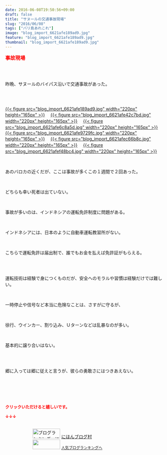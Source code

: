 ```yaml
---
date: 2016-06-08T19:50:56+09:00
draft: false
title: "サヌールの交通事故現場"
slug: "2016/06/08"
tags: ["バリ島あれこれ"]
image: "blog_import_6621afe189ad9.jpg"
feature: "blog_import_6621afe189ad9.jpg"
thumbnail: "blog_import_6621afe189ad9.jpg"
---
```

<p><font color="#ff0000" size="3"><strong>事故現場</strong></font></p><br/><br/><p>昨晩、サヌールのバイパス沿いで交通事故があった。</p><br/><p><br/><a href="blog_import_6621afe2c39de.jpg">{{< figure src="blog_import_6621afe189ad9.jpg" width="220px" height="165px" >}}</a> 　<a href="blog_import_6621afe56d764.jpg">{{< figure src="blog_import_6621afe42c7bd.jpg" width="220px" height="165px" >}}</a> 　<a href="blog_import_6621afe814b09.jpg">{{< figure src="blog_import_6621afe6c8a5d.jpg" width="220px" height="165px" >}}</a> 　<a href="blog_import_6621afeab3a18.jpg">{{< figure src="blog_import_6621afe9729fc.jpg" width="220px" height="165px" >}}</a> 　<a href="blog_import_6621afedd7ae1.jpg">{{< figure src="blog_import_6621afec66b8c.jpg" width="220px" height="165px" >}}</a> 　<a href="blog_import_6621aff07f867.jpg">{{< figure src="blog_import_6621afef48bc4.jpg" width="220px" height="165px" >}}</a> 　<br/></p><br/><p>あのバロカの近くだが、ここは事故が多くこの１週間で２回あった。</p><br/><p>どちらも幸い死者は出ていない。</p><br/><p>事故が多いのは、インドネシアの運転免許制度に問題がある。</p><br/><p>インドネシアには、日本のように自動車運転教習所がない。</p><br/><p>こちらで運転免許は届出制で、誰でもお金を払えば免許証がもらえる。</p><br/><br/><p>運転技術は経験で身につくものだが、安全へのモラルや習慣は経験だけでは難しい。</p><br/><p>一時停止や信号など本当に危険なことは、さすがに守るが、</p><br/><p>徐行、ウインカー、割り込み、Ｕターンなどは乱暴なのが多い。</p><br/><p>基本的に譲り合いはない。</p><br/><br/><p>郷に入っては郷に従えと言うが、彼らの勇敢さにはつきあえない。</p><br/><br/><br/><br/><p><font color="#ff0000" size="2"><strong>クリックいただけると嬉しいです。<br/></strong></font></p><p><font color="#ff0000" size="2"><strong>↓↓↓</strong></font></p><p><br/><a href="ranking.html" target="_blank"><img border="0" alt="ブログランキング・にほんブログ村へ" src="data:image/svg+xml;charset=utf-8,%3Csvg%20xmlns%3D%22http%3A%2F%2Fwww.w3.org%2F2000%2Fsvg%22%20title%3D%22Placeholder%20for%20Images%22%20role%3D%22presentation%22%20viewBox%3D%220%200%2088%2031%22%20%2F%3E" width="88" height="31" data-src="https://img-proxy.blog-video.jp/images?url=http%3A%2F%2Fwww.blogmura.com%2Fimg%2Fwww88_31.gif" style="aspect-ratio: auto 88 / 31;"/><noscript><img border="0" alt="ブログランキング・にほんブログ村へ" src="https://img-proxy.blog-video.jp/images?url=http%3A%2F%2Fwww.blogmura.com%2Fimg%2Fwww88_31.gif" width="88" height="31"></noscript></a> <a href="ranking.html" target="_blank">にほんブログ村</a> <br/><a title="人気ブログランキングへ" href="link.php?1804582"><img border="0" src="data:image/svg+xml;charset=utf-8,%3Csvg%20xmlns%3D%22http%3A%2F%2Fwww.w3.org%2F2000%2Fsvg%22%20title%3D%22Placeholder%20for%20Images%22%20role%3D%22presentation%22%20viewBox%3D%220%200%2088%2031%22%20%2F%3E" width="88" height="31" data-src="https://blog.with2.net/img/banner/banner_22.gif" style="aspect-ratio: auto 88 / 31;"/><noscript><img border="0" src="https://blog.with2.net/img/banner/banner_22.gif" width="88" height="31"></noscript></a> <a style="FONT-SIZE: 12px" href="link.php?1804582">人気ブログランキングへ</a> </p>

